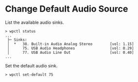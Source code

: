 # Change Default Audio Source

List the available audio sinks.

```shell
> wpctl status
...
 ├─ Sinks:
 │  *   38. Built-in Audio Analog Stereo        [vol: 1.15]
 │      75. USB Audio Headphones                [vol: 0.29]
 │      77. USB Audio Line Out                  [vol: 0.40]
...
```

Set the default audio sink.

```shell
> wpctl set-default 75
```
